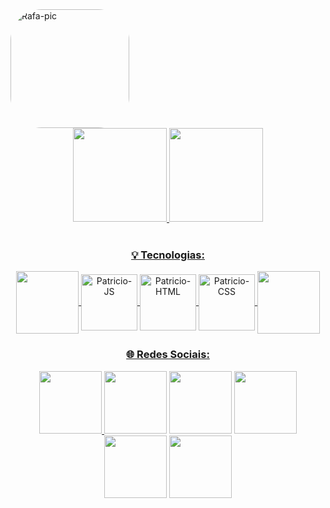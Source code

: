   <img align="center" alt="Rafa-pic" left="20" height="190" style="border-radius:50px;" src="https://cdn.discordapp.com/attachments/732645583227191489/962395695220928562/ezgif.com-gif-maker.gif">
<div align="center">
  <a href="https://github.com/Berkzrx">
  <img height="150em" src="https://github-readme-stats.vercel.app/api?username=Berkzrx&show_icons=true&theme=gotham&include_all_commits=true&count_private=true"/>
  <img height="150em" src="https://github-readme-stats.vercel.app/api/top-langs/?username=Berkzrx&layout=compact&langs_count=7&theme=gotham"/>
</div>
  
<div align="center" style="display:block"><br>

  <h3>💡 Tecnologias:</h3>
  <img align="center" height="100" src="https://cdn.discordapp.com/attachments/732645583227191489/962763006280884234/Chaves_png.png">
  <img align="center" alt="Patricio-JS" height="90" width="90" src="https://cdn.discordapp.com/attachments/732645583227191489/962401418365517854/js_icon.png">
  <img align="center" alt="Patricio-HTML" height="90" width="90" src="https://cdn.discordapp.com/attachments/732645583227191489/962402404907774083/html_icon.png">
  <img align="center" alt="Patricio-CSS" height="90" width="90" src="https://cdn.discordapp.com/attachments/732645583227191489/962403371397033984/css_icon.png">
  <img align="center" height="100" src="https://cdn.discordapp.com/attachments/732645583227191489/962763414965465098/chaves_2_png.png">
</div>
  
  
 
<div align="center"> 
  <h3>🌐 Redes Sociais:</h3>
  <img height="100" src="https://cdn.discordapp.com/attachments/732645583227191489/962763006280884234/Chaves_png.png">
  <a href="https://www.youtube.com/channel/UCkTQ-C_VU5QHBjoWNY5y3Tw" target="_blank"><img height="100" src="https://cdn.discordapp.com/attachments/732645583227191489/962406476276715530/youtube_icon.png" target="_blank"></a>
  <a href="https://www.instagram.com/berkz.art/" target="_blank"><img height="100" src="https://cdn.discordapp.com/attachments/732645583227191489/962406477656621146/insta_icon.png" target="_blank"></a>
  <a href = "mailto:patricio.grange49@gmail.com"><img height="100" src="https://cdn.discordapp.com/attachments/732645583227191489/962406476486438952/email_icon.png" target="_blank"></a>
  <a href="https://www.linkedin.com/in/patricio-diniz-7a914a162/" target="_blank"><img height="100" src="https://cdn.discordapp.com/attachments/732645583227191489/962408558568288296/linkedin_icon.png" target="_blank"></a> 
  <img height="100" src="https://cdn.discordapp.com/attachments/732645583227191489/962763414965465098/chaves_2_png.png">
 
</div>
